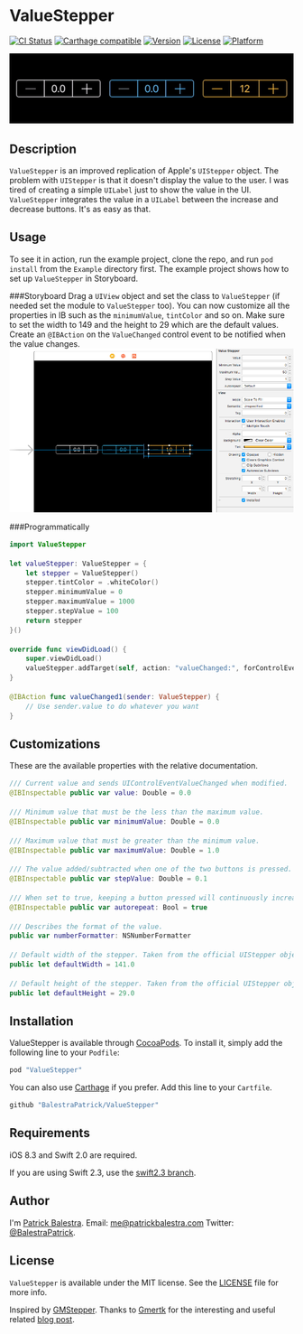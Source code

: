 # ValueStepper

[![CI Status](http://img.shields.io/travis/BalestraPatrick/ValueStepper.svg?style=flat)](https://travis-ci.org/BalestraPatrick/ValueStepper)
[![Carthage compatible](https://img.shields.io/badge/Carthage-compatible-4BC51D.svg?style=flat)](https://github.com/Carthage/Carthage)
[![Version](https://img.shields.io/cocoapods/v/ValueStepper.svg?style=flat)](http://cocoapods.org/pods/ValueStepper)
[![License](https://img.shields.io/cocoapods/l/ValueStepper.svg?style=flat)](http://cocoapods.org/pods/ValueStepper)
[![Platform](https://img.shields.io/cocoapods/p/ValueStepper.svg?style=flat)](http://cocoapods.org/pods/ValueStepper)

![](Resources/animation.gif)

## Description
`ValueStepper` is an improved replication of Apple's `UIStepper` object. The problem with `UIStepper` is that it doesn't display the value to the user. I was tired of creating a simple `UILabel` just to show the value in the UI. `ValueStepper` integrates the value in a `UILabel` between the increase and decrease buttons. It's as easy as that.

## Usage
To see it in action, run the example project, clone the repo, and run `pod install` from the `Example` directory first. The example project shows how to set up `ValueStepper` in Storyboard. 

###Storyboard
Drag a `UIView` object and set the class to `ValueStepper` (if needed set the module to `ValueStepper` too). You can now customize all the properties in IB such as the `minimumValue`, `tintColor` and so on. Make sure to set the width to 149 and the height to 29 which are the default values. Create an `@IBAction` on the `ValueChanged` control event to be notified when the value changes.
![](Resources/storyboard.png)

###Programmatically
```swift
import ValueStepper

let valueStepper: ValueStepper = {
    let stepper = ValueStepper()
    stepper.tintColor = .whiteColor()
    stepper.minimumValue = 0
    stepper.maximumValue = 1000
    stepper.stepValue = 100
    return stepper
}()

override func viewDidLoad() {
    super.viewDidLoad()       
    valueStepper.addTarget(self, action: "valueChanged:", forControlEvents: .ValueChanged)
}

@IBAction func valueChanged1(sender: ValueStepper) {
    // Use sender.value to do whatever you want
}
```

## Customizations
These are the available properties with the relative documentation.

```swift
/// Current value and sends UIControlEventValueChanged when modified.
@IBInspectable public var value: Double = 0.0
    
/// Minimum value that must be the less than the maximum value.
@IBInspectable public var minimumValue: Double = 0.0
    
/// Maximum value that must be greater than the minimum value.
@IBInspectable public var maximumValue: Double = 1.0
    
/// The value added/subtracted when one of the two buttons is pressed.
@IBInspectable public var stepValue: Double = 0.1
    
/// When set to true, keeping a button pressed will continuously increase/decrease the value every 0.1s.
@IBInspectable public var autorepeat: Bool = true
    
/// Describes the format of the value.
public var numberFormatter: NSNumberFormatter
    
// Default width of the stepper. Taken from the official UIStepper object.
public let defaultWidth = 141.0
    
// Default height of the stepper. Taken from the official UIStepper object.
public let defaultHeight = 29.0
```

## Installation

ValueStepper is available through [CocoaPods](http://cocoapods.org). To install
it, simply add the following line to your `Podfile`:

```ruby
pod "ValueStepper"
```

You can also use [Carthage](https://github.com/Carthage/Carthage) if you prefer. Add this line to your `Cartfile`.

```ruby
github "BalestraPatrick/ValueStepper"
```
## Requirements
iOS 8.3 and Swift 2.0 are required.

If you are using Swift 2.3, use the [swift2.3 branch](https://github.com/BalestraPatrick/ValueStepper/tree/swift2.3).

## Author

I'm [Patrick Balestra](http://www.patrickbalestra.com).
Email: [me@patrickbalestra.com](mailto:me@patrickbalestra.com)
Twitter: [@BalestraPatrick](http://twitter.com/BalestraPatrick).

## License

`ValueStepper` is available under the MIT license. See the [LICENSE](LICENSE) file for more info.

Inspired by [GMStepper](https://github.com/gmertk/GMStepper). Thanks to [Gmertk](https://github.com/gmertk) for the interesting and useful related [blog post](http://gmertk.github.io/custom-stepper-part-1/).
